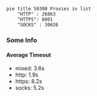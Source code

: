 
```mermaid
pie title 58300 Proxies in list
    "HTTP" : 26863
    "HTTPS": 8801
    "SOCKS" : 30026
```

### Some Info
#### Average Timeout

- mixed: 3.6s
- http: 1.9s
- https: 8.2s
- socks: 5.2s